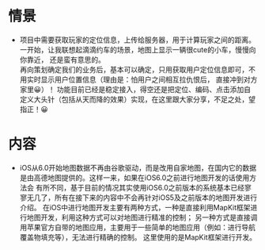 # 情景
  * 项目中需要获取玩家的定位信息，上传给服务器，用于计算玩家之间的距离。一开始，让我联想起滴滴约车的场景，地图上显示一辆很cute的小车，慢慢向你靠近，
  还是蛮有意思的。<br> 再向策划确定我们的业务后，基本可以确定，只用获取用户定位信息即可，不用实时显示用户位置信息（理由是：怕用户之间相互拉仇恨后，
  直接冲到对方家里😀）！
  功能目前已经是稳定接入，得空还是把定位、编码、点击添加自定义大头针（包括从天而降的效果）实现，在这里跟大家分享，不足之处，望指正！😀

# 内容
* iOS从6.0开始地图数据不再由谷歌驱动，而是改用自家地图，在国内它的数据是由高德地图提供的。这样一来，如果在iOS6.0之前进行地图开发的话使用方法会
有所不同，基于目前的情况其实使用iOS6.0之前版本的系统基本已经寥寥无几了，所有在接下来的内容中不会再针对iOS5及之前版本的地图开发进行介绍。
在iOS中进行地图开发主要有两种方式，一种是直接利用MapKit框架进行地图开发，利用这种方式可以对地图进行精准的控制；
另一种方式是直接调用苹果官方自带的地图应用，主要用于一些简单的地图应用（例如：进行导航覆盖物填充等），无法进行精确的控制。
这里使用的是MapKit框架进行开发。



